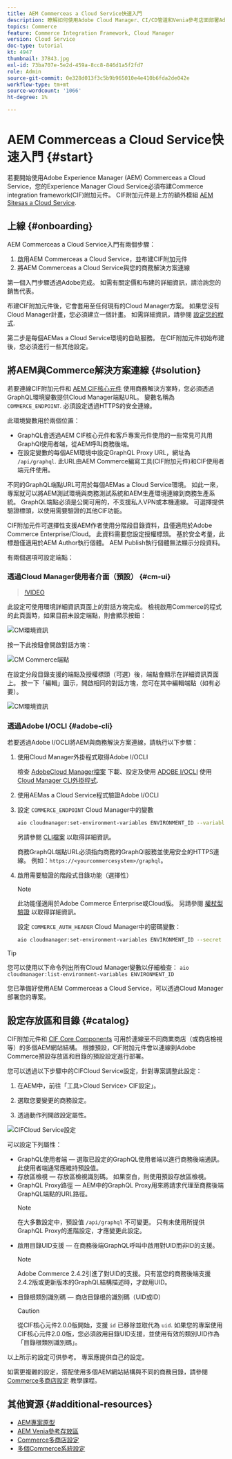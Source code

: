 ```yaml
---
title: AEM Commerceas a Cloud Service快速入門
description: 瞭解如何使用Adobe Cloud Manager、CI/CD管道和Venia參考店面部署Adobe Experience Manager (AEM)商務專案。
topics: Commerce
feature: Commerce Integration Framework, Cloud Manager
version: Cloud Service
doc-type: tutorial
kt: 4947
thumbnail: 37843.jpg
exl-id: 73ba707e-5e2d-459a-8cc8-846d1a5f2fd7
role: Admin
source-git-commit: 0e328d013f3c5b9b965010e4e410b6fda2de042e
workflow-type: tm+mt
source-wordcount: '1066'
ht-degree: 1%

---
```


# AEM Commerceas a Cloud Service快速入門 {#start}

若要開始使用Adobe Experience Manager (AEM) Commerceas a Cloud Service，您的Experience Manager Cloud Service必須布建Commerce integration framework(CIF)附加元件。 CIF附加元件是上方的額外模組 [AEM Sitesas a Cloud Service](https://experienceleague.adobe.com/docs/experience-manager-cloud-service/content/sites/home.html).

## 上線 {#onboarding}

AEM Commerceas a Cloud Service入門有兩個步驟：

1. 啟用AEM Commerceas a Cloud Service，並布建CIF附加元件
2. 將AEM Commerceas a Cloud Service與您的商務解決方案連線

第一個入門步驟透過Adobe完成。 如需有關定價和布建的詳細資訊，請洽詢您的銷售代表。

布建CIF附加元件後，它會套用至任何現有的Cloud Manager方案。 如果您沒有Cloud Manager計畫，您必須建立一個計畫。 如需詳細資訊，請參閱 [設定您的程式](https://experienceleague.adobe.com/docs/experience-manager-cloud-manager/content/getting-started/program-setup.html).

第二步是每個AEMas a Cloud Service環境的自助服務。 在CIF附加元件初始布建後，您必須進行一些其他設定。

## 將AEM與Commerce解決方案連線 {#solution}

若要連線CIF附加元件和 [AEM CIF核心元件](https://github.com/adobe/aem-core-cif-components) 使用商務解決方案時，您必須透過GraphQL環境變數提供Cloud Manager端點URL。 變數名稱為 `COMMERCE_ENDPOINT`. 必須設定透過HTTPS的安全連線。

此環境變數用於兩個位置：

- GraphQL會透過AEM CIF核心元件和客戶專案元件使用的一些常見可共用GraphQl使用者端，從AEM呼叫商務後端。
- 在設定變數的每個AEM環境中設定GraphQL Proxy URL，網址為 `/api/graphql`. 此URL由AEM Commerce編寫工具(CIF附加元件)和CIF使用者端元件使用。

不同的GraphQL端點URL可用於每個AEMas a Cloud Service環境。 如此一來，專案就可以將AEM測試環境與商務測試系統和AEM生產環境連線到商務生產系統。 GraphQL端點必須是公開可用的，不支援私人VPN或本機連線。 可選擇提供驗證標頭，以使用需要驗證的其他CIF功能。

CIF附加元件可選擇性支援AEM作者使用分階段目錄資料，且僅適用於Adobe Commerce Enterprise/Cloud。 此資料需要您設定授權標頭。 基於安全考量，此標題僅適用於AEM Author執行個體。 AEM Publish執行個體無法顯示分段資料。

有兩個選項可設定端點：

### 透過Cloud Manager使用者介面（預設） {#cm-ui}

>[!VIDEO](https://video.tv.adobe.com/v/37843?quality=12&learn=on)

此設定可使用環境詳細資訊頁面上的對話方塊完成。 檢視啟用Commerce的程式的此頁面時，如果目前未設定端點，則會顯示按鈕：

![CM環境資訊](/help/commerce-cloud/assets/commerce-cmui.png)

按一下此按鈕會開啟對話方塊：

![CM Commerce端點](/help/commerce-cloud/assets/commerce-cm-endpoint.png)

在設定分段目錄支援的端點及授權標頭（可選）後，端點會顯示在詳細資訊頁面上。 按一下「編輯」圖示，開啟相同的對話方塊，您可在其中編輯端點（如有必要）。

![CM環境資訊](/help/commerce-cloud/assets/commerce-cmui-done.png)

### 透過Adobe I/OCLI  {#adobe-cli}

若要透過Adobe I/OCLI將AEM與商務解決方案連線，請執行以下步驟：

1. 使用Cloud Manager外掛程式取得Adobe I/OCLI

   檢查 [AdobeCloud Manager檔案](https://experienceleague.adobe.com/docs/experience-manager-cloud-manager/content/introduction.html) 下載、設定及使用 [ADOBE I/OCLI](https://github.com/adobe/aio-cli) 使用 [Cloud Manager CLI外掛程式](https://github.com/adobe/aio-cli-plugin-cloudmanager).

2. 使用AEMas a Cloud Service程式驗證Adobe I/OCLI

3. 設定 `COMMERCE_ENDPOINT` Cloud Manager中的變數

   ```bash
   aio cloudmanager:set-environment-variables ENVIRONMENT_ID --variable COMMERCE_ENDPOINT "<Magento GraphQL endpoint URL>"
   ```

   另請參閱 [CLI檔案](https://github.com/adobe/aio-cli-plugin-cloudmanager#aio-cloudmanagerset-environment-variables-environmentid) 以取得詳細資訊。

   商務GraphQL端點URL必須指向商務的GraphQl服務並使用安全的HTTPS連線。 例如：`https://<yourcommercesystem>/graphql`。

4. 啟用需要驗證的階段式目錄功能（選擇性）

   >[!NOTE]
   >
   >此功能僅適用於Adobe Commerce Enterprise或Cloud版。 另請參閱 [權杖型驗證](https://devdocs.magento.com/guides/v2.4/get-started/authentication/gs-authentication-token.html#integration-tokens) 以取得詳細資訊。

   設定 `COMMERCE_AUTH_HEADER` Cloud Manager中的密碼變數：

   ```bash
   aio cloudmanager:set-environment-variables ENVIRONMENT_ID --secret COMMERCE_AUTH_HEADER "Authorization: Bearer <Access Token>"
   ```

>[!TIP]
>
>您可以使用以下命令列出所有Cloud Manager變數以仔細檢查： `aio cloudmanager:list-environment-variables ENVIRONMENT_ID`

您已準備好使用AEM Commerceas a Cloud Service，可以透過Cloud Manager部署您的專案。

## 設定存放區和目錄 {#catalog}

CIF附加元件和 [CIF Core Components](https://github.com/adobe/aem-core-cif-components) 可用於連線至不同商業商店（或商店檢視等）的多個AEM網站結構。 根據預設，CIF附加元件會以連線到Adobe Commerce預設存放區和目錄的預設設定進行部署。

您可以透過以下步驟中的CIFCloud Service設定，針對專案調整此設定：

1. 在AEM中，前往「工具>Cloud Service> CIF設定」。

2. 選取您要變更的商務設定。

3. 透過動作列開啟設定屬性。

![CIFCloud Service設定](/help/commerce-cloud/assets/cif-cloud-service-config.png)

可以設定下列屬性：

- GraphQL使用者端 — 選取已設定的GraphQL使用者端以進行商務後端通訊。 此使用者端通常應維持預設值。
- 存放區檢視 — 存放區檢視識別碼。 如果空白，則使用預設存放區檢視。
- GraphQL Proxy路徑 — AEM中的GraphQL Proxy用來將請求代理至商務後端GraphQL端點的URL路徑。
  >[!NOTE]
  >
  > 在大多數設定中，預設值 `/api/graphql` 不可變更。 只有未使用所提供GraphQL Proxy的進階設定，才應變更此設定。
- 啟用目錄UID支援 — 在商務後端GraphQL呼叫中啟用對UID而非ID的支援。
  >[!NOTE]
  >
  > Adobe Commerce 2.4.2引進了對UID的支援。只有當您的商務後端支援2.4.2版或更新版本的GraphQL結構描述時，才啟用UID。
- 目錄根類別識別碼 — 商店目錄根的識別碼（UID或ID）
  >[!CAUTION]
  >
  > 從CIF核心元件2.0.0版開始，支援 `id` 已移除並取代為 `uid`. 如果您的專案使用CIF核心元件2.0.0版，您必須啟用目錄UID支援，並使用有效的類別UID作為「目錄根類別識別碼」。

以上所示的設定可供參考。 專案應提供自己的設定。

如需更複雜的設定，搭配使用多個AEM網站結構與不同的商務目錄，請參閱 [Commerce多商店設定](configuring/multi-store-setup.md) 教學課程。

## 其他資源 {#additional-resources}

- [AEM專案原型](https://github.com/adobe/aem-project-archetype)
- [AEM Venia參考存放區](https://github.com/adobe/aem-cif-guides-venia)
- [Commerce多商店設定](configuring/multi-store-setup.md)
- [多個Commerce系統設定](configuring/multiple-commerce-systems-setup.md)

